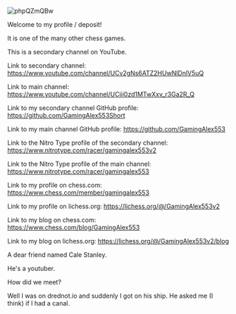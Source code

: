 ![phpQZmQBw](https://user-images.githubusercontent.com/108351366/176209240-59418498-cc34-4690-a08b-4ed4934bb3db.jpeg)


Welcome to my profile / deposit!


It is one of the many other chess games.


This is a secondary channel on YouTube.


Link to secondary channel: https://www.youtube.com/channel/UCv2gNs6ATZ2HUwNlDnlV5uQ

Link to main channel: https://www.youtube.com/channel/UCjii0zd1MTwXxv_r3Ga2R_Q

Link to my secondary channel GitHub profile: https://github.com/GamingAlex553Short

Link to my main channel GitHub profile: https://github.com/GamingAlex553

Link to the Nitro Type profile of the secondary channel: https://www.nitrotype.com/racer/gamingalex553v2

Link to the Nitro Type profile of the main channel: https://www.nitrotype.com/racer/gamingalex553

Link to my profile on chess.com: https://www.chess.com/member/gamingalex553

Link to my profile on lichess.org: https://lichess.org/@/GamingAlex553v2

Link to my blog on chess.com: https://www.chess.com/blog/GamingAlex553

Link to my blog on lichess.org: https://lichess.org/@/GamingAlex553v2/blog


A dear friend named Cale Stanley.

He's a youtuber.

How did we meet?

Well I was on drednot.io and suddenly I got on his ship.
He asked me (I think) if I had a canal.
